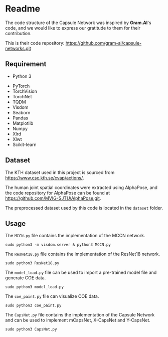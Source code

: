 # Readme

The code structure of the Capsule Network was inspired by **Gram.AI**'s code, and we would like to express our gratitude to them for their contribution.

This is their code repository: https://github.com/gram-ai/capsule-networks.git

##  Requirement

* Python 3

- PyTorch
- TorchVision
- TorchNet
- TQDM
- Visdom
- Seaborn
- Pandas
- Matplotlib
- Numpy
- Xlrd
- Xlwt
- Scikit-learn

## Dataset

The KTH dataset used in this project is sourced from https://www.csc.kth.se/cvap/actions/.

The human joint spatial coordinates were extracted using AlphaPose, and the code repository for AlphaPose can be found at https://github.com/MVIG-SJTU/AlphaPose.git.

The preprocessed dataset used by this code is located in the `dataset` folder.

## Usage

The `MCCN.py` file  contains the implementation of the MCCN network.

```
sudo python3 -m visdom.server & python3 MCCN.py
```

The `ResNet18.py` file  contains the implementation of the ResNet18 network.

```
sudo python3 ResNet18.py
```

The `model_load.py` file can be used to import a pre-trained model file and generate COE data.

```
sudo python3 model_load.py
```

The `coe_paint.py` file can visualize COE data.

```
sudo python3 coe_paint.py
```

The `CapsNet.py` file contains the implementation of the Capsule Network and can be used to implement mCapsNet, X-CapsNet and Y-CapsNet.

```
sudo python3 CapsNet.py
```